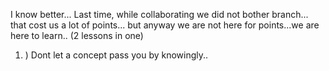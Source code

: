 
I know better... Last time, while collaborating we did not bother branch... that cost us a lot of points... but anyway we are not here for points...we are here to learn.. (2 lessons in one)
  1. ) Dont let a concept pass you by knowingly..
